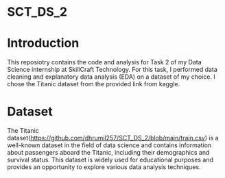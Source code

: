 # SCT_DS_2
# Introduction

This reposiotry contains the code and analysis for Task 2 of my Data Science internship at SkillCraft Technology. For this task, I performed data cleaning and explanatory data analysis (EDA) on a dataset of my choice. I chose the Titanic dataset from the provided link from kaggle.

# Dataset
The Titanic dataset(https://github.com/dhrumil257/SCT_DS_2/blob/main/train.csv) is a well-known dataset in the field of data science and contains information about passengers aboard the Titanic, including their demographics and survival status. This dataset is widely used for educational purposes and provides an opportunity to explore various data analysis techniques.


